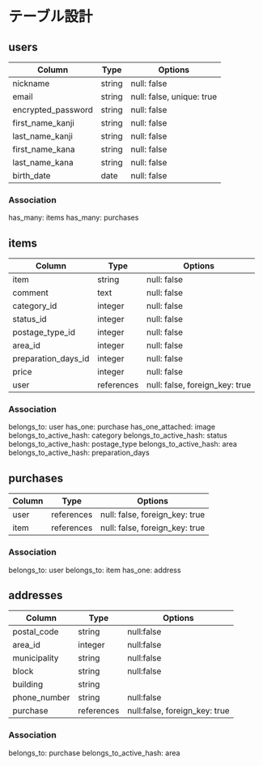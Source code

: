 # テーブル設計

## users

|Column              |Type     |Options                         |
|--------------------|---------|--------------------------------|
| nickname           | string  | null: false                    |
| email              | string  | null: false, unique: true      |
| encrypted_password | string  | null: false                    |
| first_name_kanji   | string  | null: false                    |
| last_name_kanji    | string  | null: false                    |
| first_name_kana    | string  | null: false                    |
| last_name_kana     | string  | null: false                    |
| birth_date         | date    | null: false                    |


### Association
has_many: items
has_many: purchases


## items

|Column               |Type        |Options                         |
|---------------------|------------|--------------------------------|
| item                | string     | null: false                    |
| comment             | text       | null: false                    |
| category_id         | integer    | null: false                    |
| status_id           | integer    | null: false                    |
| postage_type_id     | integer    | null: false                    |
| area_id             | integer    | null: false                    |
| preparation_days_id | integer    | null: false                    |
| price               | integer    | null: false                    |
| user                | references | null: false, foreign_key: true |


### Association
belongs_to: user
has_one: purchase
has_one_attached: image
belongs_to_active_hash: category
belongs_to_active_hash: status
belongs_to_active_hash: postage_type
belongs_to_active_hash: area
belongs_to_active_hash: preparation_days

## purchases

|Column   |Type        |Options                         |
|---------|------------|--------------------------------|
| user    | references | null: false, foreign_key: true |
| item    | references | null: false, foreign_key: true |

### Association
belongs_to: user
belongs_to: item
has_one: address

## addresses

|Column          |Type        |Options                        |
|----------------|------------|-------------------------------|
| postal_code    | string     | null:false                    |
| area_id        | integer    | null:false                    |
| municipality   | string     | null:false                    |
| block          | string     | null:false                    |
| building       | string     |                               |
| phone_number   | string     | null:false                    |
| purchase       | references | null:false, foreign_key: true |

### Association
belongs_to: purchase
belongs_to_active_hash: area